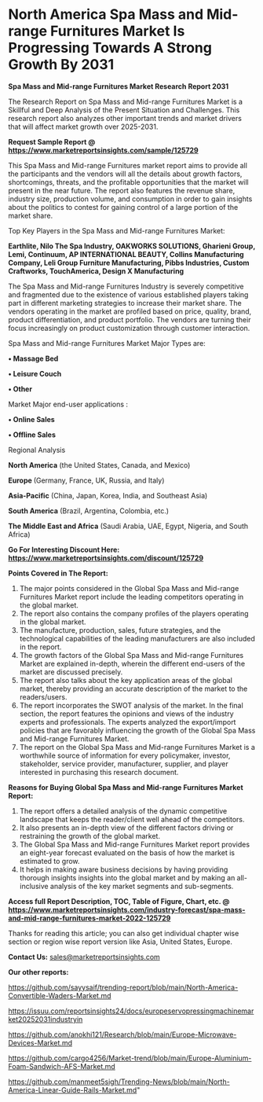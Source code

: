 # North America Spa Mass and Mid-range Furnitures Market Is Progressing Towards A Strong Growth By 2031

<strong>Spa Mass and Mid-range Furnitures Market Research Report 2031</strong>

The Research Report on Spa Mass and Mid-range Furnitures Market is a Skillful and Deep Analysis of the Present Situation and Challenges. This research report also analyzes other important trends and market drivers that will affect market growth over 2025-2031.

<strong>Request Sample Report @ <a href=https://www.marketreportsinsights.com/sample/125729>https://www.marketreportsinsights.com/sample/125729</a></strong>

This Spa Mass and Mid-range Furnitures market report aims to provide all the participants and the vendors will all the details about growth factors, shortcomings, threats, and the profitable opportunities that the market will present in the near future. The report also features the revenue share, industry size, production volume, and consumption in order to gain insights about the politics to contest for gaining control of a large portion of the market share.

Top Key Players in the Spa Mass and Mid-range Furnitures Market:

<strong>Earthlite, Nilo The Spa Industry, OAKWORKS SOLUTIONS, Gharieni Group, Lemi, Continuum, AP INTERNATIONAL BEAUTY, Collins Manufacturing Company, Leli Group Furniture Manufacturing, Pibbs Industries, Custom Craftworks, TouchAmerica, Design X Manufacturing</strong>

The Spa Mass and Mid-range Furnitures Industry is severely competitive and fragmented due to the existence of various established players taking part in different marketing strategies to increase their market share. The vendors operating in the market are profiled based on price, quality, brand, product differentiation, and product portfolio. The vendors are turning their focus increasingly on product customization through customer interaction.

Spa Mass and Mid-range Furnitures Market Major Types are:

<strong>• Massage Bed

• Leisure Couch

• Other</strong>

Market Major end-user applications :

<strong>• Online Sales

• Offline Sales</strong>

Regional Analysis

</u><strong><b>North America</b></strong> (the United States, Canada, and Mexico)

<strong><b>Europe </b></strong>(Germany, France, UK, Russia, and Italy)

<strong><b>Asia-Pacific</b></strong> (China, Japan, Korea, India, and Southeast Asia)

<strong><b>South America</b></strong> (Brazil, Argentina, Colombia, etc.)

<strong><b>The Middle East and Africa</b></strong> (Saudi Arabia, UAE, Egypt, Nigeria, and South Africa)

<strong>Go For Interesting Discount Here: <a href=https://www.marketreportsinsights.com/discount/125729>https://www.marketreportsinsights.com/discount/125729</a></strong>

<strong>Points Covered in The Report:</strong>
<ol>
  <li>The major points considered in the Global Spa Mass and Mid-range Furnitures Market report include the leading competitors operating in the global market.</li>
  <li>The report also contains the company profiles of the players operating in the global market.</li>
  <li>The manufacture, production, sales, future strategies, and the technological capabilities of the leading manufacturers are also included in the report.</li>
  <li>The growth factors of the Global Spa Mass and Mid-range Furnitures Market are explained in-depth, wherein the different end-users of the market are discussed precisely.</li>
  <li>The report also talks about the key application areas of the global market, thereby providing an accurate description of the market to the readers/users.</li>
  <li>The report incorporates the SWOT analysis of the market. In the final section, the report features the opinions and views of the industry experts and professionals. The experts analyzed the export/import policies that are favorably influencing the growth of the Global Spa Mass and Mid-range Furnitures Market.</li>
  <li>The report on the Global Spa Mass and Mid-range Furnitures Market is a worthwhile source of information for every policymaker, investor, stakeholder, service provider, manufacturer, supplier, and player interested in purchasing this research document.</li>
</ol>
<strong>Reasons for Buying Global Spa Mass and Mid-range Furnitures Market Report:</strong>

<ol>
  <li>The report offers a detailed analysis of the dynamic competitive landscape that keeps the reader/client well ahead of the competitors.</li>
  <li>It also presents an in-depth view of the different factors driving or restraining the growth of the global market.</li>
  <li>The Global Spa Mass and Mid-range Furnitures Market report provides an eight-year forecast evaluated on the basis of how the market is estimated to grow.</li>
  <li>It helps in making aware business decisions by having providing thorough insights insights into the global market and by making an all-inclusive analysis of the key market segments and sub-segments.</li>
</ol>
<strong>Access full Report Description, TOC, Table of Figure, Chart, etc. @ <a href=https://www.marketreportsinsights.com/industry-forecast/spa-mass-and-mid-range-furnitures-market-2022-125729>https://www.marketreportsinsights.com/industry-forecast/spa-mass-and-mid-range-furnitures-market-2022-125729</a></strong>


Thanks for reading this article; you can also get individual chapter wise section or region wise report version like Asia, United States, Europe.

<strong>Contact Us:</strong>
sales@marketreportsinsights.com

<strong>Our other reports:</strong>

<a href=https://github.com/sayysaif/trending-report/blob/main/North-America-Convertible-Waders-Market.md>https://github.com/sayysaif/trending-report/blob/main/North-America-Convertible-Waders-Market.md</a>

<a href=https://issuu.com/reportsinsights24/docs/europeservopressingmachinemarket20252031industryin>https://issuu.com/reportsinsights24/docs/europeservopressingmachinemarket20252031industryin</a>

<a href=https://github.com/anokhi121/Research/blob/main/Europe-Microwave-Devices-Market.md>https://github.com/anokhi121/Research/blob/main/Europe-Microwave-Devices-Market.md</a>

<a href=https://github.com/cargo4256/Market-trend/blob/main/Europe-Aluminium-Foam-Sandwich-AFS-Market.md>https://github.com/cargo4256/Market-trend/blob/main/Europe-Aluminium-Foam-Sandwich-AFS-Market.md</a>

<a href=https://github.com/manmeet5sigh/Trending-News/blob/main/North-America-Linear-Guide-Rails-Market.md>https://github.com/manmeet5sigh/Trending-News/blob/main/North-America-Linear-Guide-Rails-Market.md</a>"
